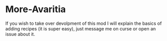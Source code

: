 # More-Avaritia
If you wish to take over devolpment of this mod I will explain the basics of adding recipes (it is super easy), just message me on curse or open an issue about it.
